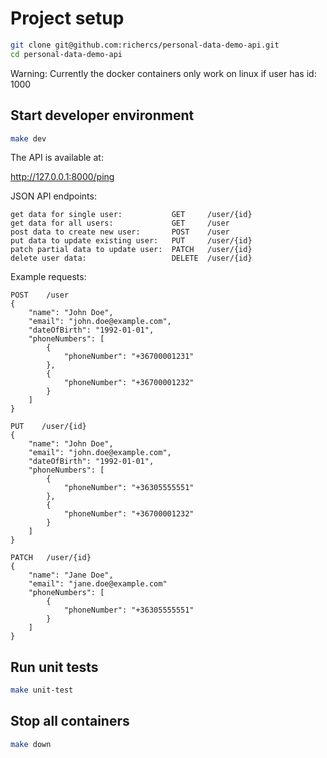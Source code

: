 # Project setup

```bash
git clone git@github.com:richercs/personal-data-demo-api.git
cd personal-data-demo-api
```

Warning: Currently the docker containers only work on linux if user has id: 1000

## Start developer environment

```bash
make dev
```
The API is available at:

http://127.0.0.1:8000/ping

JSON API endpoints:
```
get data for single user:           GET     /user/{id}                         
get data for all users:             GET     /user                              
post data to create new user:       POST    /user                              
put data to update existing user:   PUT     /user/{id}                         
patch partial data to update user:  PATCH   /user/{id}                         
delete user data:                   DELETE  /user/{id}
```

Example requests:
```
POST    /user
{
    "name": "John Doe",
    "email": "john.doe@example.com",
    "dateOfBirth": "1992-01-01",
    "phoneNumbers": [
        {
            "phoneNumber": "+36700001231"
        },
        {
            "phoneNumber": "+36700001232"
        }
    ]
}
```
```
PUT    /user/{id}
{
    "name": "John Doe",
    "email": "john.doe@example.com",
    "dateOfBirth": "1992-01-01",
    "phoneNumbers": [
        {
            "phoneNumber": "+36305555551"
        },
        {
            "phoneNumber": "+36700001232"
        }
    ]
}
```
```
PATCH   /user/{id}
{
    "name": "Jane Doe",
    "email": "jane.doe@example.com"
    "phoneNumbers": [
        {
            "phoneNumber": "+36305555551"
        }
    ]
}
```
## Run unit tests

```bash
make unit-test
```

## Stop all containers

```bash
make down
```
